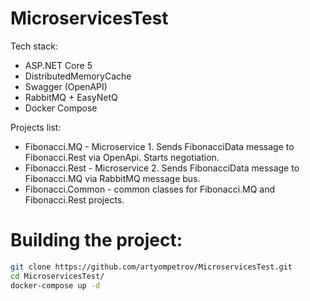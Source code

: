 # MicroservicesTest

Tech stack:
* ASP.NET Core 5
* DistributedMemoryCache
* Swagger (OpenAPI)
* RabbitMQ + EasyNetQ
* Docker Compose

Projects list:
* Fibonacci.MQ - Microservice 1. Sends FibonacciData message to Fibonacci.Rest via OpenApi. Starts negotiation.
* Fibonacci.Rest - Microservice 2. Sends FibonacciData message to Fibonacci.MQ via RabbitMQ message bus.
* Fibonacci.Common - common classes for Fibonacci.MQ and Fibonacci.Rest projects.


# Building the project:

```bash
git clone https://github.com/artyompetrov/MicroservicesTest.git
cd MicroservicesTest/
docker-compose up -d
```
